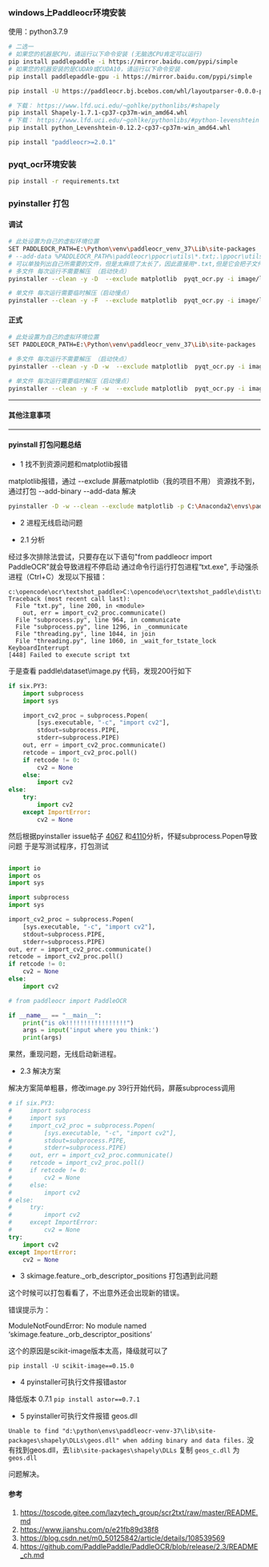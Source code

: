 ### windows上Paddleocr环境安装

使用：python3.7.9

```bash
# 二选一
# 如果您的机器是CPU，请运行以下命令安装 (无脑选CPU肯定可以运行)
pip install paddlepaddle -i https://mirror.baidu.com/pypi/simple
# 如果您的机器安装的是CUDA9或CUDA10，请运行以下命令安装
pip install paddlepaddle-gpu -i https://mirror.baidu.com/pypi/simple

pip install -U https://paddleocr.bj.bcebos.com/whl/layoutparser-0.0.0-py3-none-any.whl

# 下载： https://www.lfd.uci.edu/~gohlke/pythonlibs/#shapely
pip install Shapely-1.7.1-cp37-cp37m-win_amd64.whl
# 下载： https://www.lfd.uci.edu/~gohlke/pythonlibs/#python-levenshtein
pip install python_Levenshtein-0.12.2-cp37-cp37m-win_amd64.whl

pip install "paddleocr>=2.0.1"
```

### pyqt_ocr环境安装

```bash
pip install -r requirements.txt
```

### pyinstaller 打包

#### 调试

```bash
# 此处设置为自己的虚拟环境位置
SET PADDLEOCR_PATH=E:\Python\venv\paddleocr_venv_37\Lib\site-packages
# --add-data %PADDLEOCR_PATH%\paddleocr\ppocr\utils\*.txt;.\ppocr\utils 
# 可以单独列出自己所需要的文件，但是太麻烦了太长了，因此直接用*.txt,但是它会把子文件夹的文件也复制到当前文件夹，但是文件不大就几百kb。方便好用。
# 多文件 每次运行不需要解压 （启动快点）
pyinstaller --clean -y -D  --exclude matplotlib  pyqt_ocr.py -i image/logo.ico --add-data image/logo.ico;image --add-data %PADDLEOCR_PATH%\paddleocr\ppocr\utils\*.txt;.\ppocr\utils --add-data %PADDLEOCR_PATH%\paddleocr\ppocr\utils\dict\*;.\ppocr\utils\dict  -p %PADDLEOCR_PATH%\paddle\libs;%PADDLEOCR_PATH%\paddleocr;%PADDLEOCR_PATH%\paddleocr\ppocr\utils\e2e_utils; --add-binary %PADDLEOCR_PATH%\paddle\libs;.  --additional-hooks-dir=.   --hidden-import extract_textpoint_slow --hidden-import scipy.spatial.transform._rotation_groups --hidden-import scipy.special.cython_special --hidden-import sklearn.utils._cython_blas

# 单文件 每次运行需要临时解压（启动慢点）
pyinstaller --clean -y -F  --exclude matplotlib  pyqt_ocr.py -i image/logo.ico --add-data image/logo.ico;image --add-data %PADDLEOCR_PATH%\paddleocr\ppocr\utils\*.txt;.\ppocr\utils --add-data %PADDLEOCR_PATH%\paddleocr\ppocr\utils\dict\*;.\ppocr\utils\dict  -p %PADDLEOCR_PATH%\paddle\libs;%PADDLEOCR_PATH%\paddleocr;%PADDLEOCR_PATH%\paddleocr\ppocr\utils\e2e_utils; --add-binary %PADDLEOCR_PATH%\paddle\libs;.  --additional-hooks-dir=.   --hidden-import extract_textpoint_slow --hidden-import scipy.spatial.transform._rotation_groups --hidden-import scipy.special.cython_special --hidden-import sklearn.utils._cython_blas
```

#### 正式

```bash
# 此处设置为自己的虚拟环境位置
SET PADDLEOCR_PATH=E:\Python\venv\paddleocr_venv_37\Lib\site-packages

# 多文件 每次运行不需要解压 （启动快点）
pyinstaller --clean -y -D -w  --exclude matplotlib  pyqt_ocr.py -i image/logo.ico --add-data image/logo.ico;image --add-data %PADDLEOCR_PATH%\paddleocr\ppocr\utils\*.txt;.\ppocr\utils --add-data %PADDLEOCR_PATH%\paddleocr\ppocr\utils\dict\*;.\ppocr\utils\dict  -p %PADDLEOCR_PATH%\paddle\libs;%PADDLEOCR_PATH%\paddleocr;%PADDLEOCR_PATH%\paddleocr\ppocr\utils\e2e_utils; --add-binary %PADDLEOCR_PATH%\paddle\libs;.  --additional-hooks-dir=.   --hidden-import extract_textpoint_slow --hidden-import scipy.spatial.transform._rotation_groups --hidden-import scipy.special.cython_special --hidden-import sklearn.utils._cython_blas

# 单文件 每次运行需要临时解压（启动慢点）
pyinstaller --clean -y -F -w  --exclude matplotlib  pyqt_ocr.py -i image/logo.ico --add-data image/logo.ico;image --add-data %PADDLEOCR_PATH%\paddleocr\ppocr\utils\*.txt;.\ppocr\utils --add-data %PADDLEOCR_PATH%\paddleocr\ppocr\utils\dict\*;.\ppocr\utils\dict  -p %PADDLEOCR_PATH%\paddle\libs;%PADDLEOCR_PATH%\paddleocr;%PADDLEOCR_PATH%\paddleocr\ppocr\utils\e2e_utils; --add-binary %PADDLEOCR_PATH%\paddle\libs;.  --additional-hooks-dir=.   --hidden-import extract_textpoint_slow --hidden-import scipy.spatial.transform._rotation_groups --hidden-import scipy.special.cython_special --hidden-import sklearn.utils._cython_blas
```

---------------------------------------
#### 其他注意事项
---------------------------------------

#### pyinstall 打包问题总结

* 1 找不到资源问题和matplotlib报错

matplotlib报错，通过 --exclude 屏蔽matplotlib（我的项目不用） 资源找不到，通过打包 --add-binary --add-data 解决

```bash
pyinstaller -D -w --clean --exclude matplotlib -p C:\Anaconda2\envs\paddleocr\Lib\site-packages\paddleocr;C:\Anaconda2\envs\paddleocr\Lib\site-packages\paddle\libs textshot.py -i textshot.ico --add-binary C:\Anaconda2\envs\paddleocr\Lib\site-packages\paddle\libs;. --add-data C:\opencode\ocr\textshot_paddle\model;.\model --additional-hooks-dir=.
```

* 2 进程无线启动问题

* 2.1 分析

经过多次排除法尝试，只要存在以下语句"from paddleocr import PaddleOCR"就会导致进程不停启动 通过命令行运行打包进程“txt.exe", 手动强杀进程（Ctrl+C）发现以下报错：

```
c:\opencode\ocr\textshot_paddle>C:\opencode\ocr\textshot_paddle\dist\txt\txt.exe
Traceback (most recent call last):
  File "txt.py", line 200, in <module>
    out, err = import_cv2_proc.communicate()
  File "subprocess.py", line 964, in communicate
  File "subprocess.py", line 1296, in _communicate
  File "threading.py", line 1044, in join
  File "threading.py", line 1060, in _wait_for_tstate_lock
KeyboardInterrupt
[448] Failed to execute script txt
```

于是查看 paddle\dataset\image.py 代码，发现200行如下

```python
if six.PY3:
    import subprocess
    import sys

    import_cv2_proc = subprocess.Popen(
        [sys.executable, "-c", "import cv2"],
        stdout=subprocess.PIPE,
        stderr=subprocess.PIPE)
    out, err = import_cv2_proc.communicate()
    retcode = import_cv2_proc.poll()
    if retcode != 0:
        cv2 = None
    else:
        import cv2
else:
    try:
        import cv2
    except ImportError:
        cv2 = None
```

然后根据pyinstaller issue帖子
<a href="https://github.com/pyinstaller/pyinstaller/issues/4067">4067</a>
和<a href="https://github.com/pyinstaller/pyinstaller/issues/4110">4110</a>分析，怀疑subprocess.Popen导致问题 于是写测试程序，打包测试

```python

import io
import os
import sys

import subprocess
import sys

import_cv2_proc = subprocess.Popen(
    [sys.executable, "-c", "import cv2"],
    stdout=subprocess.PIPE,
    stderr=subprocess.PIPE)
out, err = import_cv2_proc.communicate()
retcode = import_cv2_proc.poll()
if retcode != 0:
    cv2 = None
else:
    import cv2

# from paddleocr import PaddleOCR

if __name__ == "__main__":
    print("is ok!!!!!!!!!!!!!!!!!")
    args = input('input where you think:')
    print(args)
```

果然，重现问题，无线启动新进程。

* 2.3 解决方案

解决方案简单粗暴，修改image.py 39行开始代码，屏蔽subprocess调用

```python
# if six.PY3:
#     import subprocess
#     import sys
#     import_cv2_proc = subprocess.Popen(
#         [sys.executable, "-c", "import cv2"],
#         stdout=subprocess.PIPE,
#         stderr=subprocess.PIPE)
#     out, err = import_cv2_proc.communicate()
#     retcode = import_cv2_proc.poll()
#     if retcode != 0:
#         cv2 = None
#     else:
#         import cv2
# else:
#     try:
#         import cv2
#     except ImportError:
#         cv2 = None
try:
    import cv2
except ImportError:
    cv2 = None
```

* 3 skimage.feature._orb_descriptor_positions 打包遇到此问题

这个时候可以打包看看了，不出意外还会出现新的错误。

错误提示为：

ModuleNotFoundError: No module named ‘skimage.feature._orb_descriptor_positions’

这个的原因是scikit-image版本太高，降级就可以了

`pip install -U scikit-image==0.15.0`

* 4 pyinstaller可执行文件报错astor

降低版本 0.7.1
`pip install astor==0.7.1`

* 5 pyinstaller可执行文件报错 geos.dll

`Unable to find "d:\python\envs\paddleocr-venv-37\lib\site-packages\shapely\DLLs\geos.dll" when adding binary and data files.`
没有找到geos.dll，去`lib\site-packages\shapely\DLLs` 复制 `geos_c.dll` 为 `geos.dll`

问题解决。

#### 参考

1. https://toscode.gitee.com/lazytech_group/scr2txt/raw/master/README.md
2. https://www.jianshu.com/p/e21fb89d38f8
3. https://blog.csdn.net/m0_50125842/article/details/108539569
4. https://github.com/PaddlePaddle/PaddleOCR/blob/release/2.3/README_ch.md